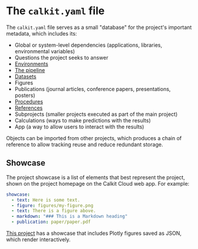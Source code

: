 # The `calkit.yaml` file

The `calkit.yaml` file serves as a small "database"
for the project's important metadata, which includes its:

- Global or system-level dependencies
  (applications, libraries, environmental variables)
- Questions the project seeks to answer
- [Environments](environments.md)
- [The pipeline](pipeline/index.md)
- [Datasets](datasets.md)
- Figures
- Publications (journal articles, conference papers, presentations, posters)
- [Procedures](tutorials/procedures.md)
- [References](references.md)
- Subprojects (smaller projects executed as part of the main project)
- Calculations (ways to make predictions with the results)
- App (a way to allow users to interact with the results)

Objects can be imported from other projects,
which produces a chain of reference to allow tracking reuse
and reduce redundant storage.

## Showcase

The project showcase is a list of elements that best represent the project,
shown on the project homepage on the Calkit Cloud web app.
For example:

```yaml
showcase:
  - text: Here is some text.
  - figure: figures/my-figure.png
  - text: There is a figure above.
  - markdown: "### This is a Markdown heading"
  - publication: paper/paper.pdf
```

[This project](https://calkit.io/petebachant/strava-analysis)
has a showcase that includes Plotly figures saved as JSON,
which render interactively.
